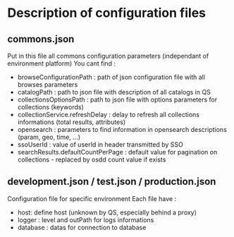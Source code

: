 # Description of configuration files

## commons.json

Put in this file all commons configuration parameters (independant of environment platform)
You cant find :

- browseConfigurationPath : path of json configuration file with all browses parameters
- catalogPath : path to json file with description of all catalogs in QS
- collectionsOptionsPath : path to json file with options parameters for collections (keywords)
- collectionService.refreshDelay : delay to refresh all collections informations (total results, attributes)
- opensearch : parameters to find information in opensearch descriptions (param, geo, time, ...)
- ssoUserId : value of userId in header transmitted by SSO
- searchResults.defaultCountPerPage : default value for pagination on collections - replaced by osdd count value if exists

## development.json / test.json / production.json

Configuration file for specific environment
Each file have :

- host: define host (unknown by QS, especially behind a proxy)
- logger : level and outPath for logs informations
- database : datas for connection to database

